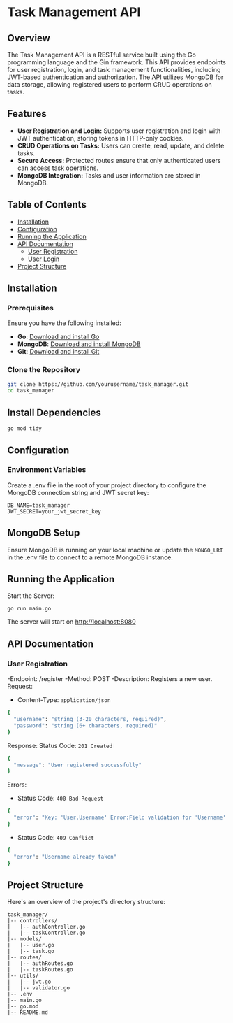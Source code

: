 # Task Management API

## Overview

The Task Management API is a RESTful service built using the Go programming language and the Gin framework. This API provides endpoints for user registration, login, and task management functionalities, including JWT-based authentication and authorization. The API utilizes MongoDB for data storage, allowing registered users to perform CRUD operations on tasks.

## Features

- **User Registration and Login:** Supports user registration and login with JWT authentication, storing tokens in HTTP-only cookies.
- **CRUD Operations on Tasks:** Users can create, read, update, and delete tasks.
- **Secure Access:** Protected routes ensure that only authenticated users can access task operations.
- **MongoDB Integration:** Tasks and user information are stored in MongoDB.

## Table of Contents

- [Installation](#installation)
- [Configuration](#configuration)
- [Running the Application](#running-the-application)
- [API Documentation](#api-documentation)
  - [User Registration](#user-registration)
  - [User Login](#user-login)
- [Project Structure](#project-structure)

## Installation

### Prerequisites

Ensure you have the following installed:

- **Go**: [Download and install Go](https://golang.org/doc/install)
- **MongoDB**: [Download and install MongoDB](https://docs.mongodb.com/manual/installation/)
- **Git**: [Download and install Git](https://git-scm.com/downloads)

### Clone the Repository

```bash
git clone https://github.com/yourusername/task_manager.git
cd task_manager
```

## Install Dependencies  

`go mod tidy`

## Configuration

### Environment Variables

Create a .env file in the root of your project directory to configure the MongoDB connection string and JWT secret key:

``` MONGO_URI=mongodb://localhost:27017
DB_NAME=task_manager
JWT_SECRET=your_jwt_secret_key
```

## MongoDB Setup

Ensure MongoDB is running on your local  machine or update the `MONGO_URI` in the .env file to connect to a remote MongoDB instance.

## Running the Application

Start the Server:

` go run main.go `

The server will start on <http://localhost:8080>

## API Documentation

### User Registration

-Endpoint: /register
-Method: POST
-Description: Registers a new user.
Request:

- Content-Type: `application/json`

``` bash
{
  "username": "string (3-20 characters, required)",
  "password": "string (6+ characters, required)"
}
```

Response:
Status Code: `201 Created`

``` bash
{
  "message": "User registered successfully"
}
```

Errors:

- Status Code: `400 Bad Request`

``` bash
{
  "error": "Key: 'User.Username' Error:Field validation for 'Username' failed on the 'required' tag"
}
```

- Status Code: `409 Conflict`

``` bash
{
  "error": "Username already taken"
}
```

## Project Structure

Here's an overview of the project's directory structure:

``` text
task_manager/
|-- controllers/
|   |-- authController.go
|   |-- taskController.go
|-- models/
|   |-- user.go
|   |-- task.go
|-- routes/
|   |-- authRoutes.go
|   |-- taskRoutes.go
|-- utils/
|   |-- jwt.go
|   |-- validator.go
|-- .env
|-- main.go
|-- go.mod
|-- README.md
```
